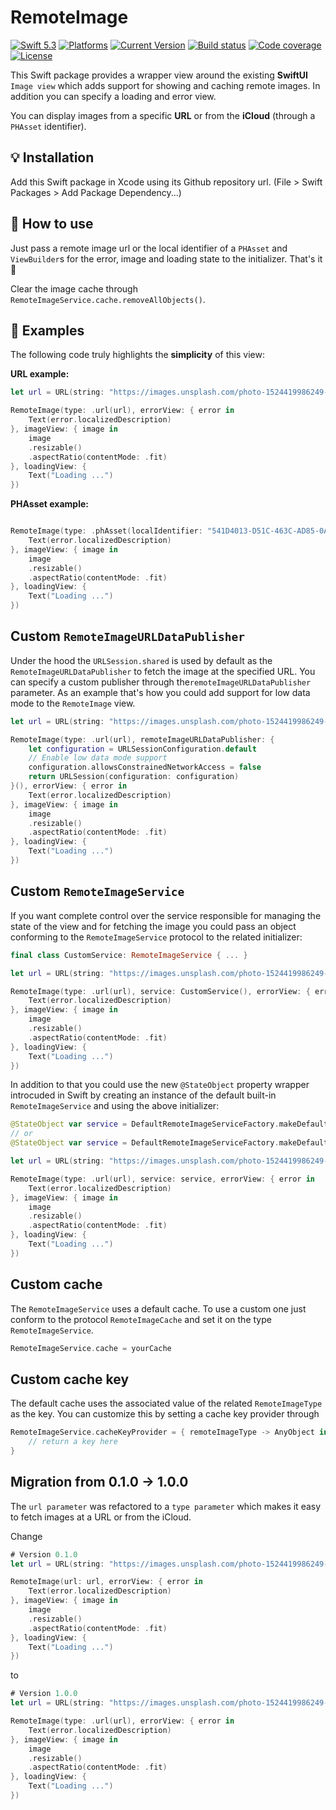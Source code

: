 # RemoteImage

[![Swift 5.3](https://img.shields.io/badge/swift-5.3-green.svg?longCache=true&style=flat-square)](https://developer.apple.com/swift)
[![Platforms](https://img.shields.io/badge/platforms-iOS%20%7C%20macOS%20%7C%20tvOS-lightgrey.svg?longCache=true&style=flat-square)](https://www.apple.com)
[![Current Version](https://img.shields.io/github/v/tag/crelies/RemoteImage?longCache=true&style=flat-square)](https://github.com/crelies/RemoteImage)
[![Build status](https://travis-ci.com/crelies/RemoteImage.svg?token=THnaziKxRFFz1nKcsPgz&branch=dev)](https://travis-ci.com/crelies/RemoteImage)
[![Code coverage](https://codecov.io/gh/crelies/RemoteImage/branch/dev/graph/badge.svg?token=DhJyoUKNPM)](https://codecov.io/gh/crelies/RemoteImage)
[![License](https://img.shields.io/badge/license-MIT-lightgrey.svg?longCache=true&style=flat-square)](https://en.wikipedia.org/wiki/MIT_License)

This Swift package provides a wrapper view around the existing **SwiftUI** `Image view` which adds support for showing and caching remote images.
In addition you can specify a loading and error view.

You can display images from a specific **URL** or from the **iCloud** (through a `PHAsset` identifier).

## 💡 Installation

Add this Swift package in Xcode using its Github repository url. (File > Swift Packages > Add Package Dependency...)

## 🧭 How to use

Just pass a remote image url or the local identifier of a `PHAsset` and `ViewBuilder`s for the error, image and loading state to the initializer. That's it 🎉

Clear the image cache through `RemoteImageService.cache.removeAllObjects()`.

## 📖 Examples

The following code truly highlights the **simplicity** of this view:

**URL example:**
```swift
let url = URL(string: "https://images.unsplash.com/photo-1524419986249-348e8fa6ad4a?ixlib=rb-1.2.1&ixid=eyJhcHBfaWQiOjEyMDd9&auto=format&fit=crop&w=1950&q=80")!

RemoteImage(type: .url(url), errorView: { error in
    Text(error.localizedDescription)
}, imageView: { image in
    image
    .resizable()
    .aspectRatio(contentMode: .fit)
}, loadingView: {
    Text("Loading ...")
})
```

**PHAsset example:**
```swift

RemoteImage(type: .phAsset(localIdentifier: "541D4013-D51C-463C-AD85-0A1E4EA838FD"), errorView: { error in
    Text(error.localizedDescription)
}, imageView: { image in
    image
    .resizable()
    .aspectRatio(contentMode: .fit)
}, loadingView: {
    Text("Loading ...")
})
```

## Custom `RemoteImageURLDataPublisher`

Under the hood the `URLSession.shared` is used by default as the `RemoteImageURLDataPublisher` to fetch the image at the specified URL.
You can specify a custom publisher through the`remoteImageURLDataPublisher` parameter.
As an example that's how you could add support for low data mode to the `RemoteImage` view.

```swift
let url = URL(string: "https://images.unsplash.com/photo-1524419986249-348e8fa6ad4a?ixlib=rb-1.2.1&ixid=eyJhcHBfaWQiOjEyMDd9&auto=format&fit=crop&w=1950&q=80")!

RemoteImage(type: .url(url), remoteImageURLDataPublisher: {
    let configuration = URLSessionConfiguration.default
    // Enable low data mode support
    configuration.allowsConstrainedNetworkAccess = false
    return URLSession(configuration: configuration)
}(), errorView: { error in
    Text(error.localizedDescription)
}, imageView: { image in
    image
    .resizable()
    .aspectRatio(contentMode: .fit)
}, loadingView: {
    Text("Loading ...")
})
```

## Custom `RemoteImageService`

If you want complete control over the service responsible for managing the state of the view and for fetching the image you could pass an object conforming to the `RemoteImageService` protocol to the related initializer:

```swift
final class CustomService: RemoteImageService { ... }

let url = URL(string: "https://images.unsplash.com/photo-1524419986249-348e8fa6ad4a?ixlib=rb-1.2.1&ixid=eyJhcHBfaWQiOjEyMDd9&auto=format&fit=crop&w=1950&q=80")!

RemoteImage(type: .url(url), service: CustomService(), errorView: { error in
    Text(error.localizedDescription)
}, imageView: { image in
    image
    .resizable()
    .aspectRatio(contentMode: .fit)
}, loadingView: {
    Text("Loading ...")
})
```

In addition to that you could use the new `@StateObject` property wrapper introcuded in Swift by creating an instance of the default built-in `RemoteImageService` and using the above initializer:

```swift
@StateObject var service = DefaultRemoteImageServiceFactory.makeDefaultRemoteImageService()
// or
@StateObject var service = DefaultRemoteImageServiceFactory.makeDefaultRemoteImageService(remoteImageURLDataPublisher: yourRemoteImageURLDataPublisher)

let url = URL(string: "https://images.unsplash.com/photo-1524419986249-348e8fa6ad4a?ixlib=rb-1.2.1&ixid=eyJhcHBfaWQiOjEyMDd9&auto=format&fit=crop&w=1950&q=80")!

RemoteImage(type: .url(url), service: service, errorView: { error in
    Text(error.localizedDescription)
}, imageView: { image in
    image
    .resizable()
    .aspectRatio(contentMode: .fit)
}, loadingView: {
    Text("Loading ...")
})
```

## Custom cache

The `RemoteImageService` uses a default cache. To use a custom one just conform to the protocol `RemoteImageCache` and set it on the type `RemoteImageService`.

```swift
RemoteImageService.cache = yourCache
```

## Custom cache key

The default cache uses the associated value of the related `RemoteImageType` as the key. You can customize this by setting a cache key provider through

```swift
RemoteImageService.cacheKeyProvider = { remoteImageType -> AnyObject in
    // return a key here
}
```

## Migration from 0.1.0 -> 1.0.0

The `url parameter` was refactored to a `type parameter` which makes it easy to fetch images at a URL or from the iCloud. 

Change
```swift
# Version 0.1.0
let url = URL(string: "https://images.unsplash.com/photo-1524419986249-348e8fa6ad4a?ixlib=rb-1.2.1&ixid=eyJhcHBfaWQiOjEyMDd9&auto=format&fit=crop&w=1950&q=80")!

RemoteImage(url: url, errorView: { error in
    Text(error.localizedDescription)
}, imageView: { image in
    image
    .resizable()
    .aspectRatio(contentMode: .fit)
}, loadingView: {
    Text("Loading ...")
})
```

to
```swift
# Version 1.0.0
let url = URL(string: "https://images.unsplash.com/photo-1524419986249-348e8fa6ad4a?ixlib=rb-1.2.1&ixid=eyJhcHBfaWQiOjEyMDd9&auto=format&fit=crop&w=1950&q=80")!

RemoteImage(type: .url(url), errorView: { error in
    Text(error.localizedDescription)
}, imageView: { image in
    image
    .resizable()
    .aspectRatio(contentMode: .fit)
}, loadingView: {
    Text("Loading ...")
})
```
